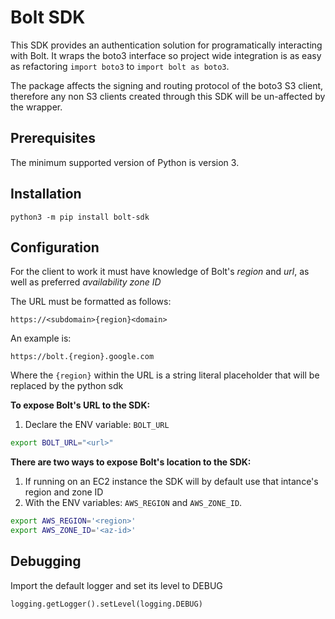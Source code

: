 # Bolt SDK

This SDK provides an authentication solution for programatically interacting with Bolt. It wraps the boto3 interface so project wide integration is as easy as refactoring `import boto3` to `import bolt as boto3`.

The package affects the signing and routing protocol of the boto3 S3 client, therefore any non S3 clients created through this SDK will be un-affected by the wrapper.

## Prerequisites

The minimum supported version of Python is version 3.

## Installation

`python3 -m pip install bolt-sdk`

## Configuration

For the client to work it must have knowledge of Bolt's *region* and *url*, as well as preferred *availability zone ID*

The URL must be formatted as follows:

`https://<subdomain>{region}<domain>`

An example is:

`https://bolt.{region}.google.com`

Where the `{region}` within the URL is a string literal placeholder that will be replaced by the python sdk

**To expose Bolt's URL to the SDK:**

1. Declare the ENV variable: `BOLT_URL`

```bash
export BOLT_URL="<url>"
```

**There are two ways to expose Bolt's location to the SDK:**

1. If running on an EC2 instance the SDK will by default use that intance's region and zone ID
2. With the ENV variables: `AWS_REGION` and `AWS_ZONE_ID`.
```bash
export AWS_REGION='<region>'
export AWS_ZONE_ID='<az-id>'
```

## Debugging

Import the default logger and set its level to DEBUG

`logging.getLogger().setLevel(logging.DEBUG)`
